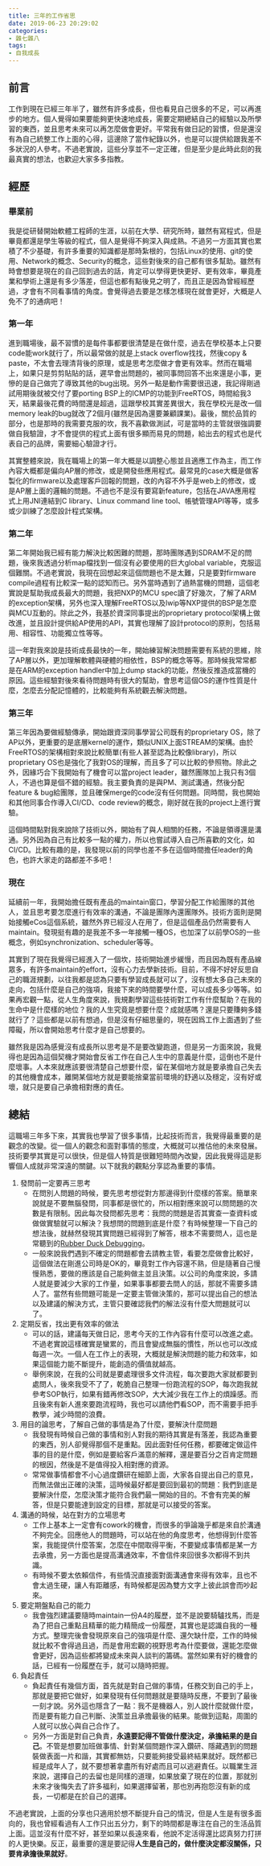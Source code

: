 ```yaml
---
title: 三年的工作省思
date: 2019-06-23 20:29:02
categories:
- 雜七雜八
tags:
- 自我成長
---
```

## 前言

工作到現在已經三年半了，雖然有許多成長，但也看見自己很多的不足，可以再進步的地方。個人覺得如果要能夠更快速地成長，需要定期總結自己的經驗以及所學習的東西，並且思考未來可以再怎麼做會更好。平常我有做日記的習慣，但是還沒有為自己統整工作上面的心得，這邊除了當作紀錄以外，也是可以提供給跟我差不多狀況的人參考。不過老實說，這些分享並不一定正確，但是至少是此時此刻的我最真實的想法，也歡迎大家多多指教。

## 經歷

### 畢業前

我是從研替開始軟體工程師的生涯，以前在大學、研究所時，雖然有寫程式，但是畢竟都還是學生等級的程式，個人是覺得不夠深入與成熟。不過另一方面其實也累積了不少基礎，有許多重要的知識都是那時紮根的，包括Linux的使用、git的使用、Network的概念、Security的概念，這些對後來的自己都有很多幫助。雖然有時會想要是現在的自己回到過去的話，肯定可以學得更快更好、更有效率，畢竟產業和學術上還是有多少落差，但這也都有點後見之明了，而且正是因為曾經經歷過，才會有不同看事情的角度。會覺得過去要是怎樣怎樣現在就會更好，大概是人免不了的通病吧！

### 第一年

進到職場後，最不習慣的是每件事都要很清楚是在做什麼，過去在學校基本上只要code能work就行了，所以最常做的就是上stack overflow找找，然後copy & paste，不太會去理清背後的原理，或是思考怎麼做才會更有效率。然而在職場上，如果只是剪剪貼貼的話，遲早會出問題的，被同事問回答不出來還是小事，更慘的是自己做完了導致其他的bug出現。另外一點是動作需要很迅速，我記得剛過試用期後就被交付了要porting BSP上的ICMP的功能到FreeRTOS，時間給我3天，結果最後花費的時間還是超過，這跟學校其實差異很大，我在學校光是改一個memory leak的bug就改了2個月(雖然是因為還要兼顧課業)。最後，關於品質的部分，也是那時的我需要克服的坎，我不喜歡做測試，可是當時的主管就很強調要做自我驗證，才不會提供的程式上面有很多顯而易見的問題，給出去的程式也是代表自己的品牌，需要細心驗證才行。

其實整體來說，我在職場上的第一年大概是以調整心態並且適應工作為主，而工作內容大概都是偏向AP層的修改，或是開發些應用程式。最常見的case大概是做客製化的firmware以及處理客戶回報的問題，改的內容不外乎是web上的修改，或是AP層上面的邏輯的問題。不過也不是沒有要寫新feature，包括在JAVA應用程式上用JNI連結到C library、Linux command line tool、帳號管理API等等，或多或少訓練了怎麼設計程式架構。

### 第二年

第二年開始我已經有能力解決比較困難的問題，那時團隊遇到SDRAM不足的問題，後來我透過分析map檔找到一個沒有必要使用的巨大global variable，克服這個難關。不過老實說，我現在回想起來這個問題也不是太難，只是要對firmware compile過程有比較深一點的認知而已。另外當時遇到了過熱當機的問題，這個老實說是幫助我成長最大的問題，我把NXP的MCU spec讀了好幾次，了解了ARM的exception架構，另外也深入理解FreeRTOS以及lwip等NXP提供的BSP是怎麼與MCU互動的。除此之外，我基於資深同事提出的proprietary protocol架構上做改進，並且設計提供給AP使用的API，其實也理解了設計protocol的原則，包括易用、相容性、功能獨立性等等。

這一年對我來說是技術成長最快的一年，開始練習解決問題需要有系統的思維，除了AP層以外，更加理解軟體與硬體的相依性，BSP的概念等等。那時候我常常都是在ARM的exception handler中加上dump stack的功能，然後反推造成當機的原因。這些經驗對後來看待問題時有很大的幫助，會思考這個OS的運作性質是什麼，怎麼去分配記憶體的，比較能夠有系統觀去解決問題。

### 第三年

第三年因為要做經驗傳承，開始跟資深同事學習公司既有的proprietary OS，除了AP以外，更重要的是底層kernel的運作，類似UNIX上面STREAM的架構。由於FreeRTOS的架構相對來說比較簡單(有些人甚至認為比較像library)，所以proprietary OS也是強化了我對OS的理解，而且多了可以比較的參照物。除此之外，因緣巧合下我開始有了機會可以當project leader，雖然團隊加上我只有3個人，不過也算是個不錯的經驗。我主要負責的是與PM、測試溝通，然後分配feature & bug給團隊，並且確保merge的code沒有任何問題。同時間，我也開始和其他同事合作導入CI/CD、code review的概念，剛好就在我的project上進行實驗。

這個時間點對我來說除了技術以外，開始有了與人相關的任務，不論是領導還是溝通。另外因為自己有比較多一點的權力，所以也嘗試導入自己所喜歡的文化，如CI/CD。比較有趣的是，我發現以前的同學也差不多在這個時間擔任leader的角色，也許大家走的路都差不多吧！

### 現在

延續前一年，我開始擔任既有產品的maintain窗口，學習分配工作給團隊的其他人，並且思考要怎麼進行有效率的溝通，不論是團隊內還團隊外。技術方面則是開始接觸eCos這個系統，雖然外界已經沒人在用了，但是這個產品仍然需要有人maintain。發現挺有趣的是我差不多一年接觸一種OS，也加深了以前學OS的一些概念，例如synchronization、scheduler等等。

其實到了現在我覺得已經進入了一個坎，技術開始進步緩慢，而且因為既有產品線眾多，有許多maintain的effort，沒有心力去學新技術。目前，不得不好好反思自己的職涯規劃，以往我都是認為只要有學習成長就可以了，沒有想太多自己未來的走向，包括什麼是自己的強項，我接下來的時間要學什麼，可以成長多少等等。如果再宏觀一點，從人生角度來說，我規劃學習這些技術對工作有什麼幫助？在我的生命中是什麼樣的地位？我的人生究竟是想要什麼？成就感嗎？還是只要賺夠多錢就行了？這些都是以前有想過，但是沒有仔細思量的，現在因爲工作上面遇到了些障礙，所以會開始思考什麼才是自己想要的。

雖然我是因為感覺沒有成長所以思考是不是要改變跑道，但是另一方面來說，我覺得也是因為這個契機才開始會反省工作在自己人生中的意義是什麼，這倒也不是什麼壞事。人本來就應該要很清楚自己想要什麼，留在某個地方就是要承擔自己失去的其他機會成本，離開某個地方就是要能捨棄當前環境的舒適以及穩定，沒有好或壞，就只是要自己承擔相對應的責任。

## 總結

這職場三年多下來，其實我也學習了很多事情，比起技術而言，我覺得最重要的是觀念的改變。從一個人的觀念和面對事情的態度，大概就可以推估他的未來發展。技術要學其實是可以很快，但是個人特質是很難短時間內改變，因此我覺得這是影響個人成就非常深遠的關鍵。以下就我的觀點分享認為重要的事情。

1. 發問前一定要再三思考
   - 在問別人問題的時候，要先思考想從對方那邊得到什麼樣的答案。簡單來說就是不要無腦發問，同事都是很忙的，所以相對應來說可以問問題的次數是有限制。因此每次發問都先思考：我問的問題是否其實查一查資料或做做實驗就可以解決？我想問的問題到底是什麼？有時候整理一下自己的想法後，就赫然發現其實問題已經得到了解答，根本不需要問人，這也是常聽到的[Rubber Duck Debugging](https://zh.wikipedia.org/wiki/%E5%B0%8F%E9%BB%84%E9%B8%AD%E8%B0%83%E8%AF%95%E6%B3%95)。
   - 一般來說我們遇到不確定的問題都會去請教主管，看要怎麼做會比較好，這個做法在剛進公司時是OK的，畢竟對工作內容還不熟，但是隨著自己慢慢熟悉，要做的應該是自己能夠做主並且決策。以公司的角度來說，多請人就是要減少大家的工作量，如果事事都要去問人的話，那就不需要多請人了。當然有些問題可能是一定要主管做決策的，那可以提出自己的想法以及建議的解決方式，主管只要確認我們的解法沒有什麼大問題就可以了。
2. 定期反省，找出更有效率的做法
   - 可以的話，建議每天做日記，思考今天的工作內容有什麼可以改進之處。不過老實說這樣確實是蠻累的，而且會變成無腦的慣性，所以也可以改成每週一次。一個人在工作上的表現，大概就是解決問題的能力和效率，如果這個能力能不斷提升，能創造的價值就越高。
   - 舉例來說，在我的公司就是要處理很多文件流程，每次要跑大家就都要到處問人，後來我受不了了，乾脆自己整理一份跑流程的SOP，每次跑我就參考SOP執行，如果有錯再修改SOP，大大減少我在工作上的煩躁感。而且後來有新人進來要跑流程時，我也可以請他們看SOP，而不需要手把手教學，減少時間的浪費。
3. 用目的論思考，了解自己做的事情是為了什麼，要解決什麼問題
   - 我發現有時候自己做的事情和別人對我的期待其實是有落差，我認為重要的東西，別人卻覺得那個不是重點。因此面對任何任務，都要確定做這件事的目的是什麼，例如是要給客戶滿意的解釋，還是要百分之百肯定問題的根因，然後是不是值得投入相對應的資源。
   - 常常做事情都會不小心過度鑽研在細節上面，大家各自提出自己的意見，而無法做出正確的決策，這時候最好都是要回到最初的問題：我們到底是要解決什麼，怎麼決策才能符合我們最一開始的目的。不會有完美的解答，但是只要能達到設定的目標，那就是可以接受的答案。
4. 溝通的時候，站在對方的立場思考
   - 工作上基本上一定會有cowork的機會，而很多的爭論幾乎都是來自於溝通不夠完全。回應他人的問題時，可以站在他的角度思考，他想得到什麼答案，我能提供什麼答案，怎麼在中間取得平衡，不要變成事情都是某一方去承擔，另一方面也是提高溝通效率，不會信件來回很多次都得不到共識。
   - 有時候不要太依賴信件，有些情況直接面對面溝通會來得有效率，且也不會太過生硬，讓人有距離感，有時候都是因為雙方文字上彼此誤會而吵起來。
5. 要定期盤點自己的能力
   - 我會強烈建議要隨時maintain一份A4的履歷，並不是說要騎驢找馬，而是為了把自己重點且精華的能力精簡成一份履歷，其實也是認識自我的一種方式。整理完後會發現原來自己的強項是什麼、還欠缺什麼，工作的時候就比較不會得過且過，而是會用宏觀的視野思考為什麼要做，還能怎麼做會更好，因為這些都將變成未來與人談判的籌碼。當然如果有好的機會的話，已經有一份履歷在手，就可以隨時把握。
6. 負起責任
   - 負起責任有幾個方面，首先就是對自己做的事情，任務交到自己的手上，那就是要把它做好，如果發現有任何問題就是要隨時反應，不要到了最後一刻才說。另外這也隱含了一點：我不是機器人，別人說什麼就做什麼，而是要有能力自己判斷、決策並且承擔最後的結果。能做到這點，周圍的人就可以放心與自己合作了。
   - 另外一方面是對自己負責，**永遠要記得不管做什麼決定，承擔結果的是自己**。不管是想要加班做事情、針對某個問題作深入鑽研、隱藏遇到的問題裝做表面一片和諧，其實都無妨，只要能夠接受最終結果就好。既然都已經是成年人了，就不要想著拿盡所有好處而且可以逃避責任。以職業生涯來說，選擇自己的去留也是同樣的道理，如果放棄了現在的位置，那就別未來才後悔失去了許多福利，如果選擇留著，那也別再抱怨沒有新的成長，一切都是在於自己的選擇。

不過老實說，上面的分享也只適用於想不斷提升自己的情況，但是人生是有很多面向的，我也曾經看過有人工作只出五分力，剩下的時間都是專注在自己的生活品質上面。這並沒有什麼不好，甚至如果以長遠來看，他說不定活得還比認真努力打拼的人更快樂。反正，最重要的還是要記得**人生是自己的，做什麼決定都沒關係，只要肯承擔後果就好**。

